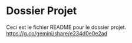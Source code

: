 ﻿# Dossier Projet
Ceci est le fichier README pour le dossier projet.
https://g.co/gemini/share/e234d0e0e2ad